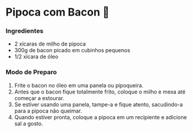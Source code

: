 # Pipoca com Bacon 🍿

### Ingredientes

- 2 xícaras de milho de pipoca
- 300g de bacon picado em cubinhos pequenos
- 1/2 xícara de óleo

### Modo de Preparo

1. Frite o bacon no óleo em uma panela ou pipoqueira.
2. Antes que o bacon fique totalmente frito, coloque o milho e mexa até começar a estourar.
3. Se estiver usando uma panela, tampe-a e fique atento, sacudindo-a para a pipoca não queimar.
4. Quando estiver pronta, coloque a pipoca em um recipiente e adicione sal a gosto.